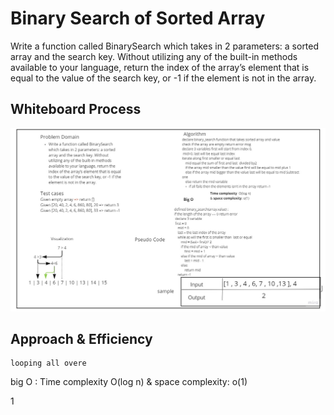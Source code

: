 # Binary Search of Sorted Array
Write a function called BinarySearch which takes in 2 parameters: a sorted array and the search key. Without utilizing any of the built-in methods available to your language, return the index of the array’s element that is equal to the value of the search key, or -1 if the element is not in the array.

## Whiteboard Process
![binary_search](binary_array.jpg)

## Approach & Efficiency
    looping all overe
big O :
Time complexity  O(log n)
& space complexity: o(1)


1 